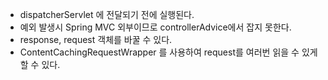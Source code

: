 
- dispatcherServlet 에 전달되기 전에 실행된다.
- 예외 발생시 Spring MVC 외부이므로 controllerAdvice에서 잡지 못한다.
- response, request 객체를 바꿀 수 있다.
- ContentCachingRequestWrapper 를 사용하여 request를 여러번 읽을 수 있게 할 수 있다.